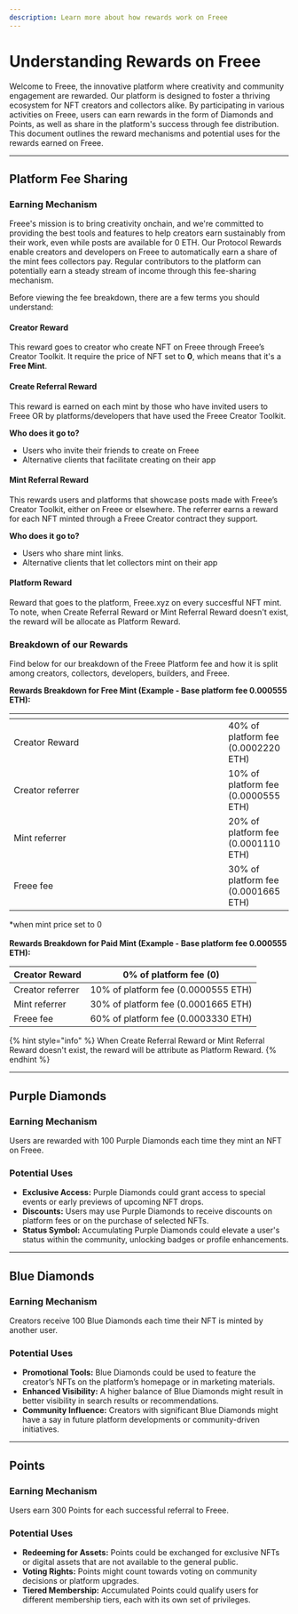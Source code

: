 ```yaml
---
description: Learn more about how rewards work on Freee
---
```


# Understanding Rewards on Freee

Welcome to Freee, the innovative platform where creativity and community engagement are rewarded. Our platform is designed to foster a thriving ecosystem for NFT creators and collectors alike. By participating in various activities on Freee, users can earn rewards in the form of Diamonds and Points, as well as share in the platform's success through fee distribution. This document outlines the reward mechanisms and potential uses for the rewards earned on Freee.

***

## Platform Fee Sharing

### **Earning Mechanism**

Freee's mission is to bring creativity onchain, and we're committed to providing the best tools and features to help creators earn sustainably from their work, even while posts are available for 0 ETH. Our Protocol Rewards enable creators and developers on Freee to automatically earn a share of the mint fees collectors pay. Regular contributors to the platform can potentially earn a steady stream of income through this fee-sharing mechanism.

Before viewing the fee breakdown, there are a few terms you should understand:

#### **Creator Reward**

This reward goes to creator who create NFT on Freee through Freee’s Creator Toolkit. It require the price of NFT set to **0**, which means that it's a **Free Mint**.

#### **Create Referral Reward**

This reward is earned on each mint by those who have invited users to Freee OR by platforms/developers that have used the Freee Creator Toolkit.

**Who does it go to?**

* Users who invite their friends to create on Freee
* Alternative clients that facilitate creating on their app

#### **Mint Referral Reward**

This rewards users and platforms that showcase posts made with Freee’s Creator Toolkit, either on Freee or elsewhere. The referrer earns a reward for each NFT minted through a Freee Creator contract they support.

**Who does it go to?**

* Users who share mint links.
* Alternative clients that let collectors mint on their app

#### **Platform Reward**

Reward that goes to the platform, Freee.xyz on every succesfful NFT mint. To note, when Create Referral Reward or Mint Referral Reward doesn't exist, the reward will be allocate as Platform Reward.



### **Breakdown of our Rewards**

Find below for our breakdown of the Freee Platform fee and how it is split among creators, collectors, developers, builders, and Freee.

**Rewards Breakdown for Free Mint (**Example  - Base platform fee 0.000555 ETH**):**

<table data-header-hidden><thead><tr><th width="371"></th><th></th></tr></thead><tbody><tr><td>Creator Reward</td><td>40% of platform fee (0.0002220 ETH)</td></tr><tr><td>Creator referrer</td><td>10% of platform fee (0.0000555 ETH)</td></tr><tr><td>Mint referrer</td><td>20% of platform fee (0.0001110 ETH)</td></tr><tr><td>Freee fee</td><td>30% of platform fee (0.0001665 ETH)</td></tr></tbody></table>

\*when mint price set to 0\
\
**Rewards Breakdown for Paid Mint (**Example  - Base platform fee 0.000555 ETH**):**

| Creator Reward   | 0% of platform fee (0)              |
| ---------------- | ----------------------------------- |
| Creator referrer | 10% of platform fee (0.0000555 ETH) |
| Mint referrer    | 30% of platform fee (0.0001665 ETH) |
| Freee fee        | 60% of platform fee (0.0003330 ETH) |

{% hint style="info" %}
When Create Referral Reward or Mint Referral Reward doesn't exist, the reward will be attribute as Platform Reward.
{% endhint %}

***

##

## Purple Diamonds

### **Earning Mechanism**

Users are rewarded with 100 Purple Diamonds each time they mint an NFT on Freee.

### **Potential Uses**

* **Exclusive Access:** Purple Diamonds could grant access to special events or early previews of upcoming NFT drops.
* **Discounts:** Users may use Purple Diamonds to receive discounts on platform fees or on the purchase of selected NFTs.
* **Status Symbol:** Accumulating Purple Diamonds could elevate a user's status within the community, unlocking badges or profile enhancements.

***

## Blue Diamonds

### **Earning Mechanism**

Creators receive 100 Blue Diamonds each time their NFT is minted by another user.

### **Potential Uses**

* **Promotional Tools:** Blue Diamonds could be used to feature the creator’s NFTs on the platform’s homepage or in marketing materials.
* **Enhanced Visibility:** A higher balance of Blue Diamonds might result in better visibility in search results or recommendations.
* **Community Influence:** Creators with significant Blue Diamonds might have a say in future platform developments or community-driven initiatives.

***

## Points

### **Earning Mechanism**

Users earn 300 Points for each successful referral to Freee.

### **Potential Uses**

* **Redeeming for Assets:** Points could be exchanged for exclusive NFTs or digital assets that are not available to the general public.
* **Voting Rights:** Points might count towards voting on community decisions or platform upgrades.
* **Tiered Membership:** Accumulated Points could qualify users for different membership tiers, each with its own set of privileges.
